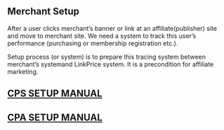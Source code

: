 ## Merchant Setup

After a user clicks merchant’s banner or link at an affiliate(publisher) site and move to merchant site. We need a system to track this user’s performance (purchasing or membership registration etc.). 

Setup process (or system) is to prepare this tracing system between merchant’s systemand LinkPrice system. It is a precondition for affiliate marketing. 


## [CPS SETUP MANUAL](https://github.com/linkprice/MerchantSetup/tree/master/CPS)

## [CPA SETUP MANUAL](https://github.com/linkprice/MerchantSetup/tree/master/CPA)

